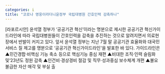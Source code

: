 ```yaml
---
categories: i
title: "코로나 영웅이라더니윤정부 국립대병원 간호인력 감축하나"
---
```

[라포르시안] 윤석열 정부가 ‘공공기관 혁신’이라는 명분으로 제시한 공공기관 혁신가이드라인에 따라 국립대병원들이 간호인력을 감축을 추진하는 것으로 알려지면서 의료현장에서 반발이 커지고 있다. 앞서 윤석열 정부는 지난 7월 말 공공기관 효율화와 대국민서비스 질 제고를 명분으로 ‘공공기관 혁신가이드라인&#39;을 발표한 바 있다. 가이드라인은 ▲민간경합·비핵심 기능 축소 등으로 핵심기능 중심 재편 ▲비대한 조직·인력 슬림화 및‘23년도 정원 감축 ▲인건비·경상경비 절감 및 직무·성과중심 보수체계 개편 ▲불요불급한 자산 매각 및 부실 출